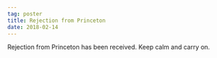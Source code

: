```yaml
---
tag: poster
title: Rejection from Princeton
date: 2018-02-14
---
```


Rejection from Princeton has been received. Keep calm and carry on.
